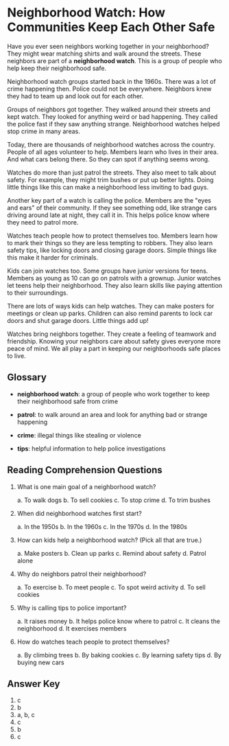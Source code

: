 # Neighborhood Watch: How Communities Keep Each Other Safe

Have you ever seen neighbors working together in your neighborhood? They might wear matching shirts and walk around the streets. These neighbors are part of a **neighborhood watch**. This is a group of people who help keep their neighborhood safe.

Neighborhood watch groups started back in the 1960s. There was a lot of crime happening then. Police could not be everywhere. Neighbors knew they had to team up and look out for each other.

Groups of neighbors got together. They walked around their streets and kept watch. They looked for anything weird or bad happening. They called the police fast if they saw anything strange. Neighborhood watches helped stop crime in many areas.

Today, there are thousands of neighborhood watches across the country. People of all ages volunteer to help. Members learn who lives in their area. And what cars belong there. So they can spot if anything seems wrong.

Watches do more than just patrol the streets. They also meet to talk about safety. For example, they might trim bushes or put up better lights. Doing little things like this can make a neighborhood less inviting to bad guys.

Another key part of a watch is calling the police. Members are the "eyes and ears" of their community. If they see something odd, like strange cars driving around late at night, they call it in. This helps police know where they need to patrol more.

Watches teach people how to protect themselves too. Members learn how to mark their things so they are less tempting to robbers. They also learn safety tips, like locking doors and closing garage doors. Simple things like this make it harder for criminals.

Kids can join watches too. Some groups have junior versions for teens. Members as young as 10 can go on patrols with a grownup. Junior watches let teens help their neighborhood. They also learn skills like paying attention to their surroundings.

There are lots of ways kids can help watches. They can make posters for meetings or clean up parks. Children can also remind parents to lock car doors and shut garage doors. Little things add up!

Watches bring neighbors together. They create a feeling of teamwork and friendship. Knowing your neighbors care about safety gives everyone more peace of mind. We all play a part in keeping our neighborhoods safe places to live.

## Glossary

- **neighborhood watch**: a group of people who work together to keep their neighborhood safe from crime

- **patrol**: to walk around an area and look for anything bad or strange happening

- **crime**: illegal things like stealing or violence

- **tips**: helpful information to help police investigations

## Reading Comprehension Questions

1. What is one main goal of a neighborhood watch?

   a. To walk dogs
   b. To sell cookies
   c. To stop crime
   d. To trim bushes

2. When did neighborhood watches first start?

   a. In the 1950s
   b. In the 1960s
   c. In the 1970s
   d. In the 1980s

3. How can kids help a neighborhood watch? (Pick all that are true.)

   a. Make posters
   b. Clean up parks
   c. Remind about safety
   d. Patrol alone

4. Why do neighbors patrol their neighborhood?

   a. To exercise
   b. To meet people
   c. To spot weird activity
   d. To sell cookies

5. Why is calling tips to police important?

   a. It raises money
   b. It helps police know where to patrol
   c. It cleans the neighborhood
   d. It exercises members

6. How do watches teach people to protect themselves?

   a. By climbing trees
   b. By baking cookies
   c. By learning safety tips
   d. By buying new cars

## Answer Key

1. c
2. b
3. a, b, c
4. c
5. b
6. c

